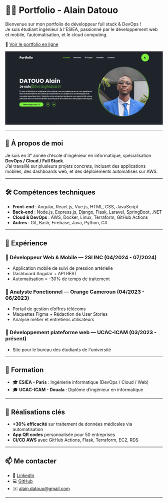 # 👨‍💻 Portfolio - Alain Datouo

Bienvenue sur mon portfolio de développeur full stack & DevOps !  
Je suis étudiant ingénieur à l'ESIEA, passionné par le développement web et mobile, l’automatisation, et le cloud computing.

🔗 [Voir le portfolio en ligne](https://alaindanp.github.io/My_portfolio/)

![Aperçu du portfolio](assets/portfolio.png)


---

## 🚀 À propos de moi

Je suis en 3ᵉ année d'école d'ingénieur en informatique, spécialisation **DevOps / Cloud / Full Stack**.  
J’ai travaillé sur plusieurs projets concrets, incluant des applications mobiles, des dashboards web, et des déploiements automatisés sur AWS.

---

## 🛠️ Compétences techniques

- **Front-end** : Angular, React.js, Vue.js, HTML, CSS, JavaScript  
- **Back-end** : Node.js, Express.js, Django, Flask, Laravel, SpringBoot, .NET  
- **Cloud & DevOps** : AWS, Docker, Linux, Terraform, GitHub Actions  
- **Autres** : Git, Bash, Firebase, Java, Python, C#

---

## 💼 Expérience

### 🔹 Développeur Web & Mobile — 2SI INC (04/2024 - 07/2024)
- Application mobile de suivi de pression artérielle
- Dashboard Angular + API REST
- Automatisation = -30% de temps de traitement

### 🔹 Analyste Fonctionnel — Orange Cameroun (04/2023 - 06/2023)
- Portail de gestion d’offres télécoms
- Maquettes Figma + Rédaction de User Stories
- Analyse métier et entretiens utilisateurs

### 🔹 Développement plateforme web — UCAC-ICAM (03/2023 - présent)
- Site pour le bureau des étudiants de l'université

---

## 🧠 Formation

- 🎓 **ESIEA - Paris** : Ingénierie informatique (DevOps / Cloud / Web)
- 🎓 **UCAC-ICAM - Douala** : Diplôme d’ingénieur en informatique

---

## 🌟 Réalisations clés

- **+30% efficacité** sur traitement de données médicales via automatisation
- **App QR codes** personnalisée pour 50 entreprises
- **CI/CD AWS** avec GitHub Actions, Flask, Terraform, EC2, RDS

---

## 📫 Me contacter

- 💼 [LinkedIn](https://www.linkedin.com/in/alain-datouo-32221b303)
- 💻 [GitHub](https://github.com/AlainDanp)
- ✉️ alain.datouo@gmail.com

---
